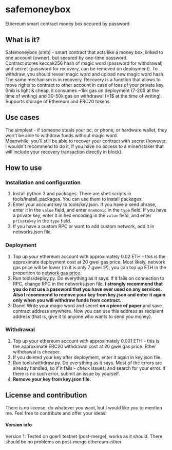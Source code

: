 # safemoneybox
Ethereum smart contract money box secured by password

## What is it?
Safemoneybox (smb) - smart contract that acts like a money box, linked to one account (owner), but secured by one-time password.  
Contract stores keccak256 hash of magic word (password for withdrawal) and secret (password for recovery, can be removed on deployment). To withdraw, you should reveal magic word and upload new magic word hash. The same mechanism is in recovery. Recovery is a function that allows to move rights to contract to other account in case of loss of your private key.  
Smb is light & cheap, it consumes ~1kk gas on deployment (7-20$ at the time of writing) and 30-50k gas on withdrawal (<1$ at the time of writing).  
Supports storage of Ethereum and ERC20 tokens.

## Use cases
The simplest - if someone steals your pc, or phone, or hardware wallet, they won't be able to withdraw funds without magic word.  
Meanwhile, you'll still be able to recover your contract with secret (however, I wouldn't recommend to do it, if you have no access to a miner/staker that will include your recovery transaction directly in block).

## How to use

### Installation and configuration
1. Install python 3 and packages. There are shell scripts in tools/install_packages. You can use them to install packages.  
2. Enter your account key to tools/key.json. If you have a seed phrase, enter it in the `value` field, and enter `mnemonic` in the `type` field. If you have a private key, enter it in hex encoding in the `value` field, and enter `privatekey` in the `type` field.
3. If you have a custom RPC or want to add custom network, add it in networks.json file.

### Deployment
1. Top up your ethereum account with approximately 0.02 ETH - this is the approximate deployment cost at 20 gwei gas price. Most likely, network gas price will be lower (rn it is only 7 gwei :P), you can top up ETH in the proportion to [network gas price](https://etherscan.io/gastracker).
2. Run tools/deploy.py. Do everything as it says. If it fails on connection to RPC, change RPC in the networks.json file. **I strongly recommend that you do not use a password that you have ever used on any services. Also I recommend to remove your key from key.json and enter it again only when you will withdraw funds from contract.**
3. Done! Write your magic word and secret **on a piece of paper** and save contract address anywhere. Now you can use this address as recipient address (that is, give it to anyone who wants to send you money).

### Withdrawal
1. Top up your ethereum account with approximately 0.001 ETH - this is the approximate ERC20 withdrawal cost at 20 gwei gas price. Ether withdrawal is cheaper.
2. If you deleted your key after deployment, enter it again in key.json file.
3. Run tools/withdraw.py. Do everything as it says. Most of the errors are already handled, so if it fails - check issues, and search for your error. If there is no such error, submit an issue by yourself.
4. **Remove your key from key.json file.**

## License and contribution
There is no license, do whatever you want, but I would like you to mention me. Feel free to contribute and offer your ideas!

#### Version info
Version 1: Tested on goerli testnet (post-merge), works as it should. There should be no problems on post-merge ethereum either
